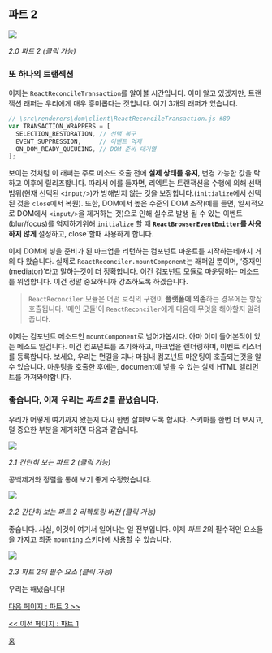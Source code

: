 ## 파트 2

[![](https://rawgit.com/Bogdan-Lyashenko/Under-the-hood-ReactJS/master/stack/images/2/part-2.svg)](https://rawgit.com/Bogdan-Lyashenko/Under-the-hood-ReactJS/master/stack/images/2/part-2.svg)

<em>2.0 파트 2 (클릭 가능)</em>

### 또 하나의 트랜젝션

이제는 `ReactReconcileTransaction`를 알아볼 시간입니다. 이미 알고 있겠지만, 트랜잭션 래퍼는 우리에게 매우 흥미롭다는 것입니다. 여기 3개의 래퍼가 있습니다.

```javascript
// \src\renderers\dom\client\ReactReconcileTransaction.js #89
var TRANSACTION_WRAPPERS = [
  SELECTION_RESTORATION, // 선택 복구
  EVENT_SUPPRESSION,     // 이벤트 억제
  ON_DOM_READY_QUEUEING, // DOM 준비 대기열
];
```

보이는 것처럼 이 래퍼는 주로 메소드 호출 전에 **실제 상태를 유지**, 변경 가능한 값을 락하고 이후에 릴리즈합니다. 따라서 예를 들자면, 리엑트는 트랜잭션을 수행에 의해 선택 범위(현재 선택된 `<input/>`)가 방해받지 않는 것을 보장합니다.(`initialize`에서 선택된 것을 `close`에서 복원). 또한, DOM에서 높은 수준의 DOM 조작(예를 들면, 일시적으로 DOM에서 `<input/>`을 제거하는 것)으로 인해 실수로 발생 될 수 있는 이벤트(blur/focus)를 억제하기위해 `initialize` 할 때 **`ReactBrowserEventEmitter`를 사용하지 않게** 설정하고, close`할때 사용하게 합니다. 


이제 DOM에 넣을 준비가 된 마크업을 리턴하는 컴포넌트 마운트를 시작하는데까지 거의 다 왔습니다. 실제로 `ReactReconciler.mountComponent`는 래퍼일 뿐이며, ‘중재인(mediator)’라고 말하는것이 더 정확합니다. 이건 컴포넌트 모듈로 마운팅하는 메소드를 위임합니다. 이건 정말 중요하니까 강조하도록 하겠습니다.


> `ReactReconciler` 모듈은 어떤 로직의 구현이 **플랫폼에 의존**하는 경우에는 항상 호출됩니다. '메인 모듈'이 `ReactReconciler`에게 다음에 무엇을 해야할지 알려줍니다. 


이제는 컴포넌트 메소드인 `mountComponent`로 넘어가봅시다. 아마 이미 들어본적이 있는 메소드 일겁니다. 이건 컴포넌트를 초기화하고, 마크업을 렌더링하며, 이벤트 리스너를 등록합니다. 보세요, 우리는 먼길을 지나 마침내 컴포넌트 마운팅이 호출되는것을 알 수 있습니다. 마운팅을 호출한 후에는, document에 넣을 수 있는 실제 HTML 엘리먼트를 가져와야합니다.



### 좋습니다, 이제 우리는 *파트 2*를 끝냈습니다.


우리가 어떻게 여기까지 왔는지 다시 한번 살펴보도록 합시다. 스키마를 한번 더 보시고, 덜 중요한 부분을 제거하면 다음과 같습니다.


[![](https://rawgit.com/Bogdan-Lyashenko/Under-the-hood-ReactJS/master/stack/images/2/part-2-A.svg)](https://rawgit.com/Bogdan-Lyashenko/Under-the-hood-ReactJS/master/stack/images/2/part-2-A.svg)


<em>2.1 간단히 보는 파트 2 (클릭 가능)</em>


공백제거와 정렬을 통해 보기 좋게 수정했습니다.


[![](https://rawgit.com/Bogdan-Lyashenko/Under-the-hood-ReactJS/master/stack/images/2/part-2-B.svg)](https://rawgit.com/Bogdan-Lyashenko/Under-the-hood-ReactJS/master/stack/images/2/part-2-B.svg)


<em>2.2 간단히 보는 파트 2 리펙토링 버전 (클릭 가능)</em>


좋습니다. 사실, 이것이 여기서 일어나는 일 전부입니다. 이제 *파트 2*의 필수적인 요소들을 가지고 최종 `mounting` 스키마에 사용할 수 있습니다.

[![](https://rawgit.com/Bogdan-Lyashenko/Under-the-hood-ReactJS/master/stack/images/2/part-2-C.svg)](https://rawgit.com/Bogdan-Lyashenko/Under-the-hood-ReactJS/master/stack/images/2/part-2-C.svg)


<em>2.3 파트 2의 필수 요소 (클릭 가능)</em>

우리는 해냈습니다!


[다음 페이지 : 파트 3 >>](./Part-3.md)

[<< 이전 페이지 : 파트 1](./Part-1.md)


[홈](../../README.md)

